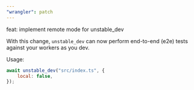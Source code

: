 ```yaml
---
"wrangler": patch
---
```


feat: implement remote mode for unstable_dev

With this change, `unstable_dev` can now perform end-to-end (e2e) tests against your workers as you dev.

Usage:

```js
await unstable_dev("src/index.ts", {
	local: false,
});
```
